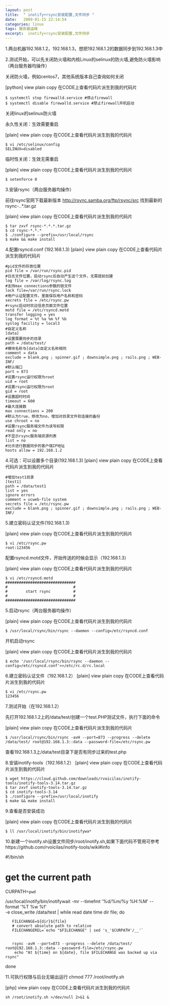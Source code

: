 ```yaml
---
layout: post
title:  " inotify+rsync安装配置,文件同步 "
date:   2009-01-15 22:14:54
categories: linux
tags: 服务器运维
excerpt:  inotify+rsync安装配置,文件同步 
---
```


1.两台机器192.168.1.2，192.168.1.3，想把192.168.1.2的数据同步到192.168.1.3中

2.测试开始，可以先关闭防火墙和内核Linux的selinux的防火墙,避免防火墙影响（两台服务器均操作）

关闭防火墙，例如centos7，其他系统版本自己查询如何关闭

[python] view plain copy
在CODE上查看代码片派生到我的代码片

    $ systemctl stop firewalld.service #停止firewall  
    $ systemctl disable firewalld.service #禁止firewall开机启动  

关闭linux的selinux防火墙

永久性关闭：生效需要重启

[plain] view plain copy
在CODE上查看代码片派生到我的代码片

    $ vi /etc/selinux/config  
    SELINUX=disabled  

临时性关闭：生效无需重启

[plain] view plain copy
在CODE上查看代码片派生到我的代码片

    $ setenforce 0  


3.安装rsync（两台服务器均操作）

前往rsync官网下载最新版本 http://rsync.samba.org/ftp/rsync/src  找到最新的rsync-*.*.*.tar.gz

[plain] view plain copy
在CODE上查看代码片派生到我的代码片

    $ tar zxvf rsync-*.*.*.tar.gz  
    $ cd rsync-*.*.*  
    $ ./configure --prefix=/usr/local/rsync  
    $ make && make install  


4.配置rsyncd.conf (192.168.1.3)
[plain] view plain copy
在CODE上查看代码片派生到我的代码片

    #pid文件的存放位置  
    pid file = /var/run/rsync.pid  
    #日志文件位置，启动rsync后自动产生这个文件，无需提前创建  
    log file = /var/log/rsync.log  
    #支持max connections参数的锁文件  
    lock file=/var/run/rsync.lock  
    #用户认证配置文件，里面保存用户名称和密码  
    secrets file = /etc/rsync.pw  
    #rsync启动时欢迎信息页面文件位置  
    motd file = /etc/rsyncd.motd  
    transfer logging = yes  
    log format = %t %a %m %f %b  
    syslog facility = local3  
    #自定义名称  
    [data]  
    #设置需要同步的目录  
    path = /data/test/  
    #模块名称与[data]自定义名称相同  
    comment = data  
    exclude = blank.png ; spinner.gif ; downsimple.png ; rails.png ; WEB-INF/  
    #默认端口  
    port = 873  
    #设置rsync运行权限为root  
    uid = root  
    #设置rsync运行权限为root  
    gid = root  
    #设置超时时间  
    timeout = 600  
    #最大连接数  
    max connections = 200  
    #默认为true，修改为no，增加对目录文件软连接的备份  
    use chroot = no  
    #设置rsync服务端文件为读写权限  
    read only = no  
    #不显示rsync服务端资源列表  
    list = no  
    #允许进行数据同步的客户端IP地址  
    hosts allow = 192.168.1.2  


4.可选：可以设置多个目录(192.168.1.3)
[plain] view plain copy
在CODE上查看代码片派生到我的代码片

    #增加test1目录  
    [test1]  
    path = /data/test1  
    list = yes  
    ignore errors  
    comment = ucweb-file system  
    secrets file = /etc/rsync.pw  
    exclude = blank.png ; spinner.gif ; downsimple.png ; rails.png ; WEB-INF/  

5.建立密码认证文件(192.168.1.3)

[plain] view plain copy
在CODE上查看代码片派生到我的代码片

    $ vi /etc/rsync.pw  
    root:123456  


配置rsyncd.motd文件，开始传送的时候会显示（192.168.1.3）

[plain] view plain copy
在CODE上查看代码片派生到我的代码片

    $ vi /etc/rsyncd.motd  
    ###############################  
    #                             #  
    #        start rsync          #  
    #                             #  
    ###############################  


5.启动rsync（两台服务器均操作）

[plain] view plain copy
在CODE上查看代码片派生到我的代码片

    $ /usr/local/rsync/bin/rsync --daemon --config=/etc/rsyncd.conf  

开机启动rsync

[plain] view plain copy
在CODE上查看代码片派生到我的代码片

    $ echo '/usr/local/rsync/bin/rsync --daemon --config=/etc/rsyncd.conf'>>/etc/rc.d/rc.local  


6.建立密码认证文件（192.168.1.2）
[plain] view plain copy
在CODE上查看代码片派生到我的代码片

    $ vi /etc/rsync.pw  
    123456  


7.测试开始（在192.168.1.2）

先打开192.168.1.2上的/data/test/创建一个test.PHP测试文件，执行下面的命令

[plain] view plain copy
在CODE上查看代码片派生到我的代码片

    $ /usr/local/rsync/bin/rsync -avH --port=873 --progress --delete /data/test/ root@192.168.1.3::data --password-file=/etc/rsync.pw  

查看192.168.1.3上/data/test目录下是否有同步过来的test.php

8.安装inotify-tools（192.168.1.2）
[plain] view plain copy
在CODE上查看代码片派生到我的代码片

    $ wget https://cloud.github.com/downloads/rvoicilas/inotify-tools/inotify-tools-3.14.tar.gz  
    $ tar zxvf inotify-tools-3.14.tar.gz   
    $ cd inotify-tools-3.14  
    $ ./configure --prefix=/usr/local/inotify  
    $ make && make install  

9.查看是否安装成功

[plain] view plain copy
在CODE上查看代码片派生到我的代码片

    $ ll /usr/local/inotify/bin/inotifywa*  


10.新建一个inotify.sh设置文件同步/root/inotify.sh,如果下面代码不管用可参考https://github.com/rvoicilas/inotify-tools/wiki#info

 #!/bin/sh


# get the current path
CURPATH=`pwd`


/usr/local/inotify/bin/inotifywait -mr --timefmt '%d/%m/%y %H:%M' --format '%T %w %f' \
-e close_write /data/test | while read date time dir file; do


       FILECHANGE=${dir}${file}
       # convert absolute path to relative
       FILECHANGEREL=`echo "$FILECHANGE" | sed 's_'$CURPATH'/__'`


       rsync -avH --port=873 --progress --delete /data/test/ root@192.168.1.3::data --password-file=/etc/rsync.pw
        echo "At ${time} on ${date}, file $FILECHANGE was backed up via rsync"
done

11.可执行权限与后台无输出运行
chmod 777 /root/inotify.sh

[php] view plain copy
在CODE上查看代码片派生到我的代码片

    sh /root/inotify.sh >/dev/null 2>&1 &  